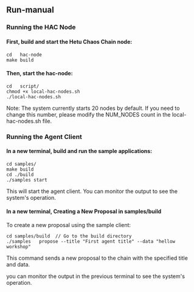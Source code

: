 ## Run-manual

### Running the HAC Node

#### First, build and start the Hetu Chaos Chain node:

```
cd   hac-node
make build
```

#### Then, start the hac-node:
```
cd   script/
chmod +x local-hac-nodes.sh
./local-hac-nodes.sh
```
Note: The system currently starts 20 nodes by default. If you need to change this number, please modify the NUM_NODES count in the local-hac-nodes.sh file.

### Running the Agent Client

#### In a new terminal, build and run the sample applications:
```
cd samples/
make build
cd ./build
./samples start         
```
This will start the agent client. You can monitor the output to see the system's operation.


#### In a new terminal, Creating a New Proposal in samples/build

To create a new proposal using the sample client:
```
cd samples/build  // Go to the build directory
./samples   propose --title "First agent title" --data "hellow workshop"   
```
This command sends a new proposal to the chain with the specified title and data. 

you can monitor the output in the previous terminal to see the system's operation.
